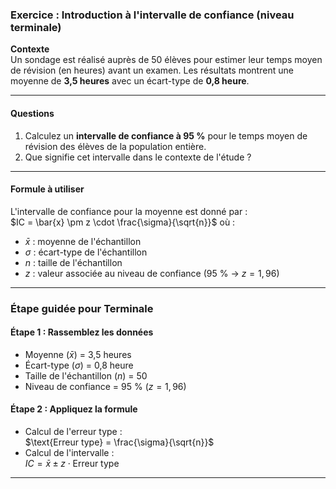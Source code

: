 ### Exercice : Introduction à l'intervalle de confiance (niveau terminale)

**Contexte**  
Un sondage est réalisé auprès de 50 élèves pour estimer leur temps moyen de révision (en heures) avant un examen. Les résultats montrent une moyenne de **3,5 heures** avec un écart-type de **0,8 heure**.

---

#### Questions

1. Calculez un **intervalle de confiance à 95 %** pour le temps moyen de révision des élèves de la population entière.  
2. Que signifie cet intervalle dans le contexte de l'étude ?

---

#### Formule à utiliser

L'intervalle de confiance pour la moyenne est donné par :  
$IC = \bar{x} \pm z \cdot \frac{\sigma}{\sqrt{n}}$
où :  
- $\bar{x}$ : moyenne de l'échantillon  
- $\sigma$ : écart-type de l'échantillon  
- $n$ : taille de l'échantillon  
- $z$ : valeur associée au niveau de confiance (95 % → $z = 1,96$)  

---

### Étape guidée pour Terminale  

#### Étape 1 : Rassemblez les données
- Moyenne ($\bar{x}$) = 3,5 heures  
- Écart-type ($\sigma$) = 0,8 heure  
- Taille de l'échantillon ($n$) = 50  
- Niveau de confiance = 95 % ($z = 1,96$)  

#### Étape 2 : Appliquez la formule
- Calcul de l'erreur type :  
  $\text{Erreur type} = \frac{\sigma}{\sqrt{n}}$  
- Calcul de l'intervalle :  
  $IC = \bar{x} \pm z \cdot \text{Erreur type}$  

---
